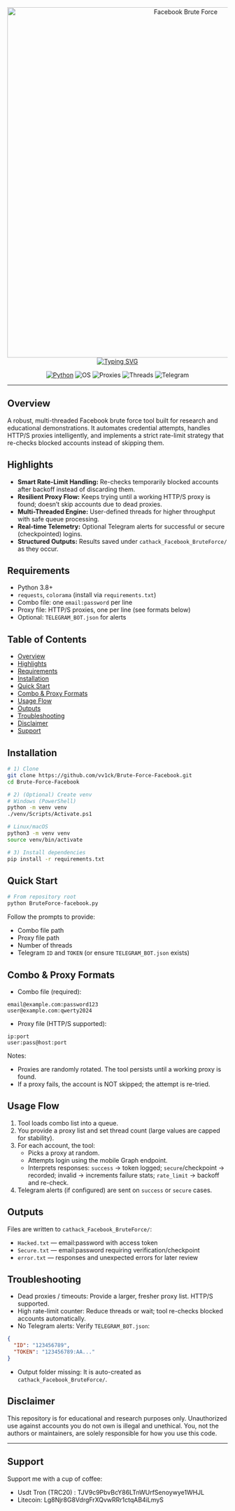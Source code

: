 <div align="center">

<img src="https://i.top4top.io/p_3536m9kq01.png" alt="Facebook Brute Force" width="800" />

<br/>
<a href="https://git.io/typing-svg"><img src="https://readme-typing-svg.demolab.com?font=JetBrains+Mono&size=22&pause=1200&center=true&vCenter=true&random=false&width=750&lines=Facebook+Brute+Force+Tool;HTTP%2FS+Proxy+Support+%7C+Auto+Retry+%7C+Telegram+Alerts;Multi-threaded+%7C+Fast+%7C+Robust" alt="Typing SVG" /></a>

<br/>

<a href="https://www.python.org/"><img alt="Python" src="https://img.shields.io/badge/Python-3.8%2B-3776AB?logo=python&logoColor=white"></a>
<img alt="OS" src="https://img.shields.io/badge/OS-Windows%20%7C%20Linux-555555?logo=windows&logoColor=white">
<img alt="Proxies" src="https://img.shields.io/badge/Proxy-HTTP%2FHTTPS-blue?logo=cloudflare&logoColor=white">
<img alt="Threads" src="https://img.shields.io/badge/Threads-Configurable-orange">
<img alt="Telegram" src="https://img.shields.io/badge/Telegram-Alerts-2CA5E0?logo=telegram&logoColor=white">

</div>

---

## Overview
A robust, multi-threaded Facebook brute force tool built for research and educational demonstrations. It automates credential attempts, handles HTTP/S proxies intelligently, and implements a strict rate-limit strategy that re-checks blocked accounts instead of skipping them.

## Highlights
- **Smart Rate-Limit Handling:** Re-checks temporarily blocked accounts after backoff instead of discarding them.
- **Resilient Proxy Flow:** Keeps trying until a working HTTP/S proxy is found; doesn’t skip accounts due to dead proxies.
- **Multi-Threaded Engine:** User-defined threads for higher throughput with safe queue processing.
- **Real-time Telemetry:** Optional Telegram alerts for successful or secure (checkpointed) logins.
- **Structured Outputs:** Results saved under `cathack_Facebook_BruteForce/` as they occur.

## Requirements
- Python 3.8+
- `requests`, `colorama` (install via `requirements.txt`)
- Combo file: one `email:password` per line
- Proxy file: HTTP/S proxies, one per line (see formats below)
- Optional: `TELEGRAM_BOT.json` for alerts

## Table of Contents
- [Overview](#overview)
- [Highlights](#highlights)
- [Requirements](#requirements)
- [Installation](#installation)
- [Quick Start](#quick-start)
- [Combo & Proxy Formats](#combo--proxy-formats)
- [Usage Flow](#usage-flow)
- [Outputs](#outputs)
- [Troubleshooting](#troubleshooting)
- [Disclaimer](#disclaimer)
- [Support](#support)

## Installation
```bash
# 1) Clone
git clone https://github.com/vv1ck/Brute-Force-Facebook.git
cd Brute-Force-Facebook

# 2) (Optional) Create venv
# Windows (PowerShell)
python -m venv venv
./venv/Scripts/Activate.ps1

# Linux/macOS
python3 -m venv venv
source venv/bin/activate

# 3) Install dependencies
pip install -r requirements.txt
```

## Quick Start
```bash
# From repository root
python BruteForce-facebook.py
```
Follow the prompts to provide:
- Combo file path
- Proxy file path
- Number of threads
- Telegram `ID` and `TOKEN` (or ensure `TELEGRAM_BOT.json` exists)

## Combo & Proxy Formats
- Combo file (required):
```text
email@example.com:password123
user@example.com:qwerty2024
```
- Proxy file (HTTP/S supported):
```text
ip:port
user:pass@host:port
```
Notes:
- Proxies are randomly rotated. The tool persists until a working proxy is found.
- If a proxy fails, the account is NOT skipped; the attempt is re-tried.

## Usage Flow
1) Tool loads combo list into a queue.  
2) You provide a proxy list and set thread count (large values are capped for stability).  
3) For each account, the tool:
   - Picks a proxy at random.
   - Attempts login using the mobile Graph endpoint.
   - Interprets responses: `success` → token logged; `secure`/checkpoint → recorded; invalid → increments failure stats; `rate_limit` → backoff and re-check.
4) Telegram alerts (if configured) are sent on `success` or `secure` cases.

## Outputs
Files are written to `cathack_Facebook_BruteForce/`:
- `Hacked.txt` — email:password with access token
- `Secure.txt` — email:password requiring verification/checkpoint
- `error.txt` — responses and unexpected errors for later review

## Troubleshooting
- Dead proxies / timeouts: Provide a larger, fresher proxy list. HTTP/S supported.
- High rate-limit counter: Reduce threads or wait; tool re-checks blocked accounts automatically.
- No Telegram alerts: Verify `TELEGRAM_BOT.json`:
```json
{
  "ID": "123456789",
  "TOKEN": "123456789:AA..."
}
```
- Output folder missing: It is auto-created as `cathack_Facebook_BruteForce/`.

## Disclaimer
This repository is for educational and research purposes only. Unauthorized use against accounts you do not own is illegal and unethical. You, not the authors or maintainers, are solely responsible for how you use this code.

---

## Support
Support me with a cup of coffee:  
- Usdt Tron (TRC20) : TJV9c9PbvBcY86LTnWUrfSenoywye1WHJL
- Litecoin: Lg8Njr8G8VdrgFrXQvwRRr1ctqAB4iLmyS


